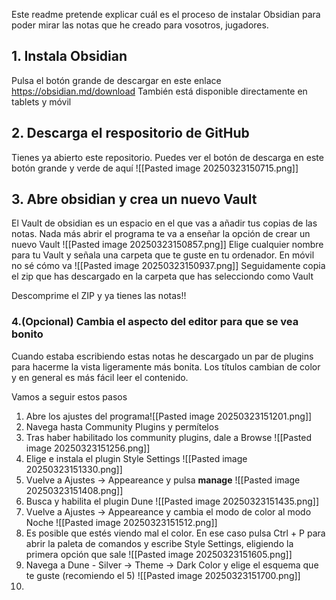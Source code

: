 
Este readme pretende explicar cuál es el proceso de instalar Obsidian para poder mirar las notas que he creado para vosotros, jugadores.


## 1. Instala Obsidian

Pulsa el botón grande de descargar en este enlace https://obsidian.md/download
También está disponible directamente en tablets y móvil


## 2. Descarga el respositorio de GitHub

Tienes ya abierto este repositorio. Puedes ver el botón de descarga en este botón grande y verde de aquí
![[Pasted image 20250323150715.png]]

## 3. Abre obsidian y crea un nuevo Vault
El Vault de obsidian es un espacio en el que vas a añadir tus copias de las notas.
Nada más abrir el programa te va a enseñar la opción de crear un nuevo Vault 
![[Pasted image 20250323150857.png]]
Elige cualquier nombre para tu Vault y señala una carpeta que te guste en tu ordenador. En móvil no sé cómo va
![[Pasted image 20250323150937.png]]
Seguidamente copia el zip que has descargado en la carpeta que has selecciondo como Vault

Descomprime el ZIP y ya tienes las notas!!

### 4.(Opcional) Cambia el aspecto del editor para que se vea bonito

Cuando estaba escribiendo estas notas he descargado un par de plugins para hacerme la vista ligeramente más bonita.
Los títulos cambian de color y en general es más fácil leer el contenido.

Vamos a seguir estos pasos

1. Abre los ajustes del programa![[Pasted image 20250323151201.png]]
2. Navega hasta Community Plugins y permítelos
3. Tras haber habilitado los community plugins, dale a Browse ![[Pasted image 20250323151256.png]]
4. Elige e instala el plugin Style Settings ![[Pasted image 20250323151330.png]]
5. Vuelve a Ajustes -> Appeareance y pulsa **manage** ![[Pasted image 20250323151408.png]]
6. Busca y habilita el plugin Dune ![[Pasted image 20250323151435.png]]
7. Vuelve a Ajustes -> Appeareance y cambia el modo de color al modo Noche ![[Pasted image 20250323151512.png]]
8. Es posible que estés viendo mal el color. En ese caso pulsa Ctrl + P para abrir la paleta de comandos y escribe Style Settings, eligiendo la primera opción que sale ![[Pasted image 20250323151605.png]]
9. Navega a Dune - Silver -> Theme -> Dark Color y elige el esquema que te guste (recomiendo el 5) ![[Pasted image 20250323151700.png]]
10. 